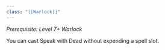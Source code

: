 ```yaml
---
class: "[[Warlock]]"
---
```

_Prerequisite: Level 7+ Warlock_

You can cast Speak with Dead without expending a spell slot.